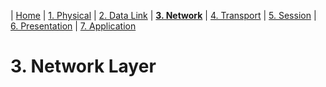 | [Home](README.md) | [1. Physical](physical.md) | [2. Data Link](dataLink.md) | [**3. Network**](network.md) | [4. Transport](transport.md) | [5. Session](session.md) | [6. Presentation](presentation.md) | [7. Application](application.md)

# 3. Network Layer